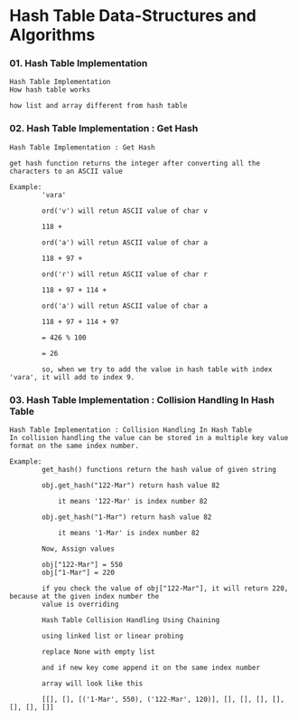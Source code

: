# Hash Table Data-Structures and Algorithms

### 01. Hash Table Implementation

    Hash Table Implementation
    How hash table works

    how list and array different from hash table

### 02. Hash Table Implementation : Get Hash

    Hash Table Implementation : Get Hash

    get hash function returns the integer after converting all the characters to an ASCII value

    Example:
            'vara'

            ord('v') will retun ASCII value of char v

            118 +

            ord('a') will retun ASCII value of char a

            118 + 97 +

            ord('r') will retun ASCII value of char r

            118 + 97 + 114 +

            ord('a') will retun ASCII value of char a

            118 + 97 + 114 + 97

            = 426 % 100

            = 26

            so, when we try to add the value in hash table with index 'vara', it will add to index 9.

### 03. Hash Table Implementation : Collision Handling In Hash Table

    Hash Table Implementation : Collision Handling In Hash Table
    In collision handling the value can be stored in a multiple key value format on the same index number.

    Example:
            get_hash() functions return the hash value of given string

            obj.get_hash("122-Mar") return hash value 82

                it means '122-Mar' is index number 82

            obj.get_hash("1-Mar") return hash value 82

                it means '1-Mar' is index number 82

            Now, Assign values

            obj["122-Mar"] = 550
            obj["1-Mar"] = 220

            if you check the value of obj["122-Mar"], it will return 220, because at the given index number the
            value is overriding

            Hash Table Collision Handling Using Chaining

            using linked list or linear probing

            replace None with empty list

            and if new key come append it on the same index number

            array will look like this

            [[], [], [('1-Mar', 550), ('122-Mar', 120)], [], [], [], [], [], [], []]
